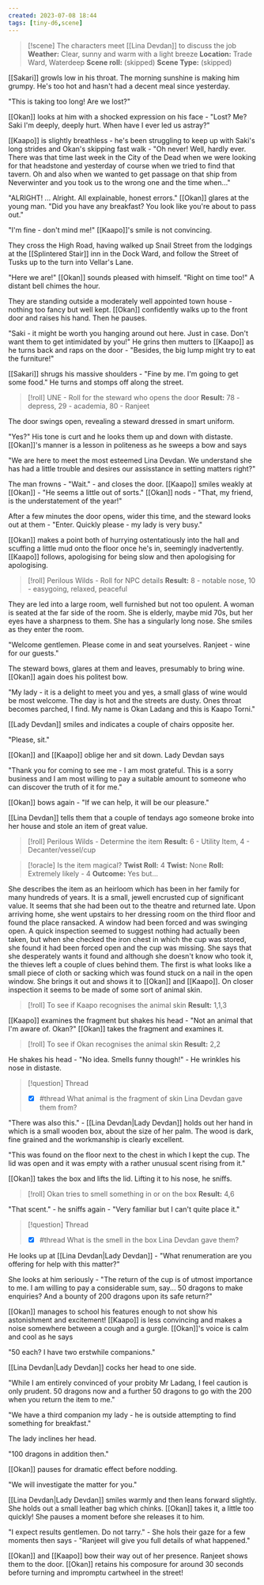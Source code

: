 ```yaml
---
created: 2023-07-08 18:44
tags: [tiny-d6,scene]
---
```

> [!scene] The characters meet [[Lina Devdan]] to discuss the job
> **Weather:** Clear, sunny and warm with a light breeze
> **Location:** Trade Ward, Waterdeep
> **Scene roll:** (skipped)
> **Scene Type:** (skipped)

[[Sakari]] growls low in his throat. The morning sunshine is making him grumpy. He's too hot and hasn't had a decent meal since yesterday.

"This is taking too long! Are we lost?"

[[Okan]] looks at him with a shocked expression on his face - "Lost? Me? Saki I'm deeply, deeply hurt. When have I ever led us astray?"

[[Kaapo]] is slightly breathless - he's been struggling to keep up with Saki's long strides and Okan's skipping fast walk - "Oh never! Well, hardly ever. There was that time last week in the City of the Dead when we were looking for that headstone and yesterday of course when we tried to find that tavern. Oh and also when we wanted to get passage on that ship from Neverwinter and you took us to the wrong one and the time when..."

"ALRIGHT! ... Alright. All explainable, honest errors." [[Okan]] glares at the young man. "Did you have any breakfast? You look like you're about to pass out."

"I'm fine - don't mind me!" [[Kaapo]]'s smile is not convincing.

They cross the High Road, having walked up Snail Street from the lodgings at the [[Splintered Stair]] inn in the Dock Ward, and follow the Street of Tusks up to the turn into Vellar's Lane.

"Here we are!" [[Okan]] sounds pleased with himself. "Right on time too!" A distant bell chimes the hour.

They are standing outside a moderately well appointed town house - nothing too fancy but well kept. [[Okan]] confidently walks up to the front door and raises his hand. Then he pauses.

"Saki - it might be worth you hanging around out here. Just in case. Don't want them to get intimidated by you!" He grins then mutters to [[Kaapo]] as he turns back and raps on the door - "Besides, the big lump might try to eat the furniture!"

[[Sakari]] shrugs his massive shoulders - "Fine by me. I'm going to get some food." He turns and stomps off along the street.

> [!roll] UNE - Roll for the steward who opens the door
> **Result:** 78 - depress, 29 - academia, 80 - Ranjeet

The door swings open, revealing a steward dressed in smart uniform.

"Yes?" His tone is curt and he looks them up and down with distaste. [[Okan]]'s manner is a lesson in politeness as he sweeps a bow and says

"We are here to meet the most esteemed Lina Devdan. We understand she has had a little trouble and desires our assisstance in setting matters right?"

The man frowns - "Wait." - and closes the door. [[Kaapo]] smiles weakly at [[Okan]] - "He seems a little out of sorts." [[Okan]] nods - "That, my friend, is the understatement of the year!"

After a few minutes the door opens, wider this time, and the steward looks out at them - "Enter. Quickly please - my lady is very busy."

[[Okan]] makes a point both of hurrying ostentatiously into the hall and scuffing a little mud onto the floor once he's in, seemingly inadvertently. [[Kaapo]] follows, apologising for being slow and then apologising for apologising.

> [!roll] Perilous Wilds - Roll for NPC details
> **Result:** 8 - notable nose, 10 - easygoing, relaxed, peaceful 

They are led into a large room, well furnished but not too opulent. A woman is seated at the far side of the room. She is elderly, maybe mid 70s, but her eyes have a sharpness to them. She has a singularly long nose. She smiles as they enter the room.

"Welcome gentlemen. Please come in and seat yourselves. Ranjeet - wine for our guests."

The steward bows, glares at them and leaves, presumably to bring wine. [[Okan]] again does his politest bow.

"My lady - it is a delight to meet you and yes, a small glass of wine would be most welcome. The day is hot and the streets are dusty. Ones throat becomes parched, I find. My name is Okan Ladang and this is Kaapo Torni."

[[Lady Devdan]] smiles and indicates a couple of chairs opposite her. 

"Please, sit."

[[Okan]] and [[Kaapo]] oblige her and sit down. Lady Devdan says

"Thank you for coming to see me - I am most grateful. This is a sorry business and I am most willing to pay a suitable amount to someone who can discover the truth of it for me."

[[Okan]] bows again - "If we can help, it will be our pleasure."

[[Lina Devdan]] tells them that a couple of tendays ago someone broke into her house and stole an item of great value.

> [!roll] Perilous Wilds - Determine the item
> **Result:** 6 - Utility Item, 4 - Decanter/vessel/cup

> [!oracle] Is the item magical?
> **Twist Roll:** 4
> **Twist:** None
> **Roll:** Extremely likely - 4
> **Outcome:** Yes but...

She describes the item as an heirloom which has been in her family for many hundreds of years. It is a small, jewell encrusted cup of significant value. It seems that she had been out to the theatre and returned late. Upon arriving home, she went upstairs to her dressing room on the third floor and found the place ransacked. A window had been forced and was swinging open. A quick inspection seemed to suggest nothing had actually been taken, but when she checked the iron chest in which the cup was stored, she found it had been forced open and the cup was missing. She says that she desperately wants it found and although she doesn't know who took it, the thieves left a couple of clues behind them. The first is what looks like a small piece of cloth or sacking which was found stuck on a nail in the open window. She brings it out and shows it to [[Okan]] and [[Kaapo]]. On closer inspection it seems to be made of some sort of animal skin.

> [!roll] To see if Kaapo recognises the animal skin
> **Result:** 1,1,3

[[Kaapo]] examines the fragment but shakes his head - "Not an animal that I'm aware of. Okan?" [[Okan]] takes the fragment and examines it.

> [!roll] To see if Okan recognises the animal skin
> **Result:** 2,2

He shakes his head - "No idea. Smells funny though!" - He wrinkles his nose in distaste.

> [!question] Thread
> - [x] #thread  What animal is the fragment of skin Lina Devdan gave them from?

"There was also this." - [[Lina Devdan|Lady Devdan]] holds out her hand in which is a small wooden box, about the size of her palm. The wood is dark, fine grained and the workmanship is clearly excellent.

"This was found on the floor next to the chest in which I kept the cup. The lid was open and it was empty with a rather unusual scent rising from it."

[[Okan]] takes the box and lifts the lid. Lifting it to his nose, he sniffs.

> [!roll] Okan tries to smell something in or on the box
> **Result:** 4,6

"That scent." - he sniffs again - "Very familiar but I can't quite place it."

> [!question] Thread
> - [x] #thread  What is the smell in the box Lina Devdan gave them?

He looks up at [[Lina Devdan|Lady Devdan]] - "What renumeration are you offering for help with this matter?"

She looks at him seriously - "The return of the cup is of utmost importance to me. I am willing to pay a considerable sum, say... 50 dragons to make enquiries? And a bounty of 200 dragons upon its safe return?"

[[Okan]] manages to school his features enough to not show his astonishment and excitement! [[Kaapo]] is less convincing and makes a noise somewhere between a cough and a gurgle. [[Okan]]'s voice is calm and cool as he says

"50 each? I have two erstwhile companions."

[[Lina Devdan|Lady Devdan]] cocks her head to one side.

"While I am entirely convinced of your probity Mr Ladang, I feel caution is only prudent. 50 dragons now and a further 50 dragons to go with the 200 when you return the item to me."

"We have a third companion my lady - he is outside attempting to find something for breakfast."

The lady inclines her head.

"100 dragons in addition then."

[[Okan]] pauses for dramatic effect before nodding.

"We will investigate the matter for you."

[[Lina Devdan|Lady Devdan]] smiles warmly and then leans forward slightly. She holds out a small leather bag which chinks. [[Okan]] takes it, a little too quickly! She pauses a moment before she releases it to him.

"I expect results gentlemen. Do not tarry." - She hols their gaze for a few moments then says - "Ranjeet will give you full details of what happened."

[[Okan]] and [[Kaapo]] bow their way out of her presence. Ranjeet shows them to the door. [[Okan]] retains his composure for around 30 seconds before turning and impromptu cartwheel in the street!
